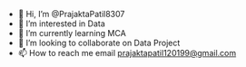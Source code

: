 - 👋 Hi, I’m @PrajaktaPatil8307
- 👀 I’m interested in Data 
- 🌱 I’m currently learning MCA
- 💞️ I’m looking to collaborate on Data Project
- 📫 How to reach me email prajaktapatil120199@gmail.com

<!---
PrajaktaPatil8307/PrajaktaPatil8307 is a ✨ special ✨ repository because its `README.md` (this file) appears on your GitHub profile.
You can click the Preview link to take a look at your changes.
--->
